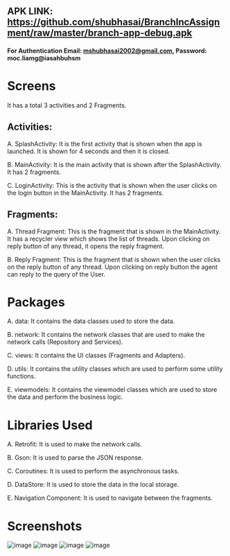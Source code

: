 ## APK LINK: https://github.com/shubhasai/BranchIncAssignment/raw/master/branch-app-debug.apk
#### For Authentication Email: mshubhasai2002@gmail.com, Password: moc.liamg@iasahbuhsm
# Screens
It has a total 3 activities and 2 Fragments.

## Activities: 

A. SplashActivity: It is the first activity that is shown when the app is launched. It is shown for 4 seconds and then it is closed.

B. MainActivity: It is the main activity that is shown after the SplashActivity. It has 2 fragments.

C. LoginActivity: This is the activity that is shown when the user clicks on the login button in the MainActivity. It has 2 fragments.

## Fragments:

A. Thread Fragment: This is the fragment that is shown in the MainActivity. It has a recycler view which shows the list of threads. Upon clicking on reply button of any thread, it opens the reply fragment.

B. Reply Fragment: This is the fragment that is shown when the user clicks on the reply button of any thread. Upon clicking on reply button the agent can reply to the query of the User.

# Packages
A. data: It contains the data classes used to store the data.

B. network: It contains the network classes that are used to make the network calls (Repository and Services).

C. views: It contains the UI classes (Fragments and Adapters).

D. utils: It contains the utility classes which are used to perform some utility functions.

E. viewmodels: It contains the viewmodel classes which are used to store the data and perform the business logic.

# Libraries Used
A. Retrofit: It is used to make the network calls.

B. Gson: It is used to parse the JSON response.

C. Coroutines: It is used to perform the asynchronous tasks.

D. DataStore: It is used to store the data in the local storage.

E. Navigation Component: It is used to navigate between the fragments.

# Screenshots
![image](https://github.com/shubhasai/BranchIncAssignment/assets/78340623/9b81594b-5bbf-4a26-a76c-f7d90bf4ac22)
![image](https://github.com/shubhasai/BranchIncAssignment/assets/78340623/d045cbb6-e05d-4d55-8caa-cec689163301)
![image](https://github.com/shubhasai/BranchIncAssignment/assets/78340623/7469c38e-4b81-4705-9edb-78d7ce49e61d)
![image](https://github.com/shubhasai/BranchIncAssignment/assets/78340623/bf2fb60a-71e1-45a6-b816-a00c90e1153b)





